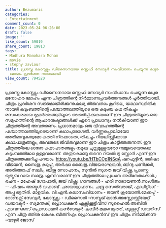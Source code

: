 ```yaml
---
author: Beaumaris
categories:
- Entertainment
comment_count: 0
date: 2023-05-24 06:26:00
draft: false
image: ''
like_count: 59019
share_count: 19813
tags:
- Madhura Manohara Moham
- movie
- stephy zaviour
title: പ്രശസ്ത കോസ്റ്റ്യും ഡിസൈനറായ സ്റ്റെഫി സേവ്യർ സംവിധാനം ചെയ്യുന്ന മധുര മനോഹര
  മോഹം പ്രദർശന സജ്ജമായി
view_count: 794520
---
```


പ്രശസ്ത കോസ്റ്റ്യും ഡിസൈനറായ സ്റ്റെഫി സേവ്യർ സംവിധാനം ചെയ്യുന്ന മധുര മനോഹര മോഹം എന്ന ചിത്രത്തിന്റെ നിർമ്മാണപ്രവർത്തനങ്ങൾ പൂർത്തിയായി. ചിത്രം പ്രദർശന സജ്ജമായിരിക്കുന്നു.മദ്ധ്യ തിരുവതാം കൂറിലെ, യാഥാസ്ഥിതിക നായർ കുടുംബത്തിന്റെ പശ്ചാത്തലത്തിലൂടെ ഒരു കുടുംബ കഥ തികച്ചും രസാകരമായ മുഹൂർത്തങ്ങളിലൂടെ അതരിപ്പിക്കുകയാണ് ഈ ചിത്രത്തിലൂടെ.ഒരു സമൂഹത്തിന്റെ ആചാരനുഷ്ടാങ്ങൾക്ക് ഏറെ പ്രാധാന്യം നൽകിയാണ് ഈ ചിത്രത്തിന്റെ അവതരണം. പ്രധാനമായും ഒരു വിവാഹത്തിന്റെ പശ്ചാത്തലത്തിലൂടെയാണ് കഥാപുരോഗതി. വർണ്ണപ്പൊലിമയോ അതിഭാവുകത്വമോ കുത്തി നിറക്കാതെ, തികച്ചും റിയലിസ്റ്റിക്കായ കഥാപാത്രങ്ങളും, അവരുടെ ജീവിതവുമാണ് ഈ ചിത്രം കാട്ടിത്തരുന്നത്. ഈ ചിത്രത്തിലെ ഓരോ കഥാപാതങ്ങളും നമുക്കു ചുറ്റുമുള്ളവരോ നമ്മുടെയൊക്കെ കുടുംബത്തിലോ ഉള്ളവരാണ്. അതുകൊണ്ടു തന്നെ റിയൽ ട്രൂ സ്റ്റോറി എന്ന് ഈ ചിത്രത്തെക്കുറിച്ചു പറയാം. https://youtu.be/HTbCOp1NSqA ഷറഫുദ്ദീൻ, രജീഷാ വിജയൻ, സൈജു കുറുപ്പ്, അർഷാ ബൈജു വിജയരാഘവൻ, ബിന്ദു പണിക്കർ, അൽത്താഫ് സലിം, ബിജു സോപാനം, സുനിൽ സുഗത ജയ് വിഷ്ണു, പ്രശസ്ത യൂട്യൂബ റായ സഞ്ജു.എന്നിവരാണ് ഈ ചിത്രത്തിലെ പ്രധാന അഭിനേതാക്കൾ.,: രചന - മഹേഷ് ഗോപാൽ, ജയ് വിഷ്ണു. ഗാനങ്ങൾ - ഹരി നാരായണൻ.സംഗീതം -- ഹിഷാം അബ്ദുൾ വഹാബ് .ഛായാഗ്രഹണം. ചന്ദ്രു സെൽവരാജ്, എഡിറ്റിംഗ് - അപ്പു ഭട്ടതിരി. മാളവിക. വി.എൻ.കലാസംവിധാനം - ജയൻ ക്രയോൺ.മേക്കപ്പ് - റോണക്സ് സേവ്യർ, കോസ്റ്റ്യും - ഡിസൈൻ -സന്യൂജ് ഖാൻ.അസ്റ്റോസ്സിയേറ്റ് ഡയറക്ടർ - സ്യമന്തക്, പ്രൊഡക്ഷൻ എക്സിക്കൂട്ടീവ്സ് സുഹൈൽ.അബിൻ എടവനക്കാട് പ്രൊഡക്ഷൻ കൺട്രോളർ ഷബീർ മലവെട്ടത്ത്, ബുള്ളറ്റ് ഡയറീസ് എന്ന ചിത്ര ത്തിനു ശേഷം ബീത്റീഎം പ്രൊഡക്ഷൻസ് ഈ ചിത്രം നിർമ്മിക്കുന്നു -വാഴൂർ ജോസ്